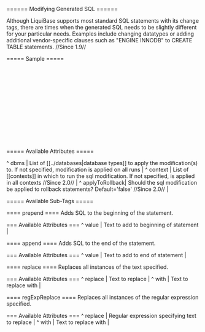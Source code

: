 ====== Modifying Generated SQL ======

Although LiquiBase supports most standard SQL statements with its change tags, there are times when the generated SQL needs to be slightly different for your particular needs.  Examples include changing datatypes or adding additional vendor-specific clauses such as "ENGINE INNODB" to CREATE TABLE statements.  //Since 1.9//

===== Sample =====

<code xml>
<changeSet id="1" author="nvoxland">
    <createTable tableName="person">
        <column name="id" type="bigint"/>
        <column name="firstname" type="varchar(255)"/>
        <column name="lastname" type="varchar(255)"/>
    </createTable>
    <modifySql>
         <replace replace="bigint" with="long"/>
    </modifySql>
    <modifySql dbms="mysql">
         <append value=" engine innodb"/>
    </modifySql>
</changeSet>
</code>

===== Available Attributes =====

^ dbms  | List of [[../databases|database types]] to apply the modification(s) to. If not specified, modification is applied on all runs  |
^ context  | List of [[contexts]] in which to run the sql modification.  If not specified, is applied in all contexts //Since 2.0//  |
^ applyToRollback| Should the sql modification be applied to rollback statements? Default='false' //Since 2.0//  |


===== Available Sub-Tags =====

==== prepend ====
Adds SQL to the beginning of the statement.

=== Available Attributes ===
^ value | Text to add to beginning of statement  |

==== append ====
Adds SQL to the end of the statement.

=== Available Attributes ===
^ value | Text to add to end of statement  |

==== replace ====
Replaces all instances of the text specified.

=== Available Attributes ===
^ replace | Text to replace  |
^ with | Text to replace with |

==== regExpReplace ====
Replaces all instances of the regular expression specified.

=== Available Attributes ===
^ replace | Regular expression specifying text to replace  |
^ with | Text to replace with |
